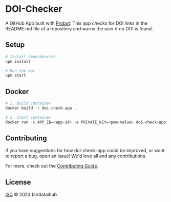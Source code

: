 # DOI-Checker

A GitHub App built with [Probot](https://github.com/probot/probot). This app checks for DOI links in the README.md file of a repository and warns the user if no DOI is found.

## Setup

```sh
# Install dependencies
npm install

# Run the bot
npm start
```

## Docker

```sh
# 1. Build container
docker build -t doi-check-app .

# 2. Start container
docker run -e APP_ID=<app-id> -e PRIVATE_KEY=<pem-value> doi-check-app
```

## Contributing

If you have suggestions for how doi-check-app could be improved, or want to report a bug, open an issue! We'd love all and any contributions.

For more, check out the [Contributing Guide](CONTRIBUTING.md).

## License

[ISC](LICENSE) © 2023 fairdataihub

